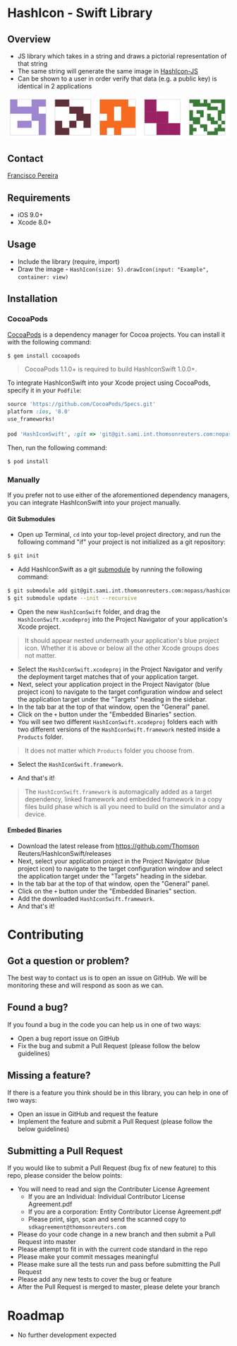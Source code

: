 # HashIcon - Swift Library

## Overview
* JS library which takes in a string and draws a pictorial representation of that string
* The same string will generate the same image in [HashIcon-JS](https://github.com/thomsonreuters/HashIcon-JS)
* Can be shown to a user in order verify that data (e.g. a public key) is identical in 2 applications

![Example Ouput](./output.png)


## Contact
[Francisco Pereira](mailto:francisco.pereira@thomsonreuters.com)

## Requirements

- iOS 9.0+ 
- Xcode 8.0+

## Usage

* Include the library (require, import)
* Draw the image - ```HashIcon(size: 5).drawIcon(input: "Example", container: view)```


## Installation

### CocoaPods

[CocoaPods](http://cocoapods.org) is a dependency manager for Cocoa projects. You can install it with the following command:

```bash
$ gem install cocoapods
```

> CocoaPods 1.1.0+ is required to build HashIconSwift 1.0.0+.

To integrate HashIconSwift into your Xcode project using CocoaPods, specify it in your `Podfile`:

```ruby
source 'https://github.com/CocoaPods/Specs.git'
platform :ios, '8.0'
use_frameworks!

pod 'HashIconSwift', :git => 'git@git.sami.int.thomsonreuters.com:nopass/hashicon-swift.git'
```

Then, run the following command:

```bash
$ pod install
```

### Manually

If you prefer not to use either of the aforementioned dependency managers, you can integrate HashIconSwift into your project manually.

#### Git Submodules

- Open up Terminal, `cd` into your top-level project directory, and run the following command "if" your project is not initialized as a git repository:

```bash
$ git init
```

- Add HashIconSwift as a git [submodule](http://git-scm.com/docs/git-submodule) by running the following command:

```bash
$ git submodule add git@git.sami.int.thomsonreuters.com:nopass/hashicon-swift.git
$ git submodule update --init --recursive
```

- Open the new `HashIconSwift` folder, and drag the `HashIconSwift.xcodeproj` into the Project Navigator of your application's Xcode project.

> It should appear nested underneath your application's blue project icon. Whether it is above or below all the other Xcode groups does not matter.

- Select the `HashIconSwift.xcodeproj` in the Project Navigator and verify the deployment target matches that of your application target.
- Next, select your application project in the Project Navigator (blue project icon) to navigate to the target configuration window and select the application target under the "Targets" heading in the sidebar.
- In the tab bar at the top of that window, open the "General" panel.
- Click on the `+` button under the "Embedded Binaries" section.
- You will see two different `HashIconSwift.xcodeproj` folders each with two different versions of the `HashIconSwift.framework` nested inside a `Products` folder.

> It does not matter which `Products` folder you choose from.

- Select the `HashIconSwift.framework`.

- And that's it!

> The `HashIconSwift.framework` is automagically added as a target dependency, linked framework and embedded framework in a copy files build phase which is all you need to build on the simulator and a device.

#### Embeded Binaries

- Download the latest release from https://github.com/Thomson Reuters/HashIconSwift/releases
- Next, select your application project in the Project Navigator (blue project icon) to navigate to the target configuration window and select the application target under the "Targets" heading in the sidebar.
- In the tab bar at the top of that window, open the "General" panel.
- Click on the `+` button under the "Embedded Binaries" section.
- Add the downloaded `HashIconSwift.framework`.
- And that's it!

# Contributing
## Got a question or problem?

The best way to contact us is to open an issue on GitHub. We will be monitoring these and will respond as soon as we can.

## Found a bug?

If you found a bug in the code you can help us in one of two ways:

* Open a bug report issue on GitHub
* Fix the bug and submit a Pull Request (please follow the below guidelines)

## Missing a feature?

If there is a feature you think should be in this library, you can help in one of two ways:

* Open an issue in GitHub and request the feature
* Implement the feature and submit a Pull Request (please follow the below guidelines)

## Submitting a Pull Request

If you would like to submit a Pull Request (bug fix of new feature) to this repo, please consider the below points:

* You will need to read and sign the Contributer License Agreement
  * If you are an Individual: Individual Contributor License Agreement.pdf
  * If you are a corporation: Entity Contributor License Agreement.pdf
  * Please print, sign, scan and send the scanned copy to `sdkagreement@thomsonreuters.com`
* Please do your code change in a new branch and then submit a Pull Request into master
* Please attempt to fit in with the current code standard in the repo
* Please make your commit messages meaningful
* Please make sure all the tests run and pass before submitting the Pull Request
* Please add any new tests to cover the bug or feature
* After the Pull Request is merged to master, please delete your branch

# Roadmap
* No further development expected

